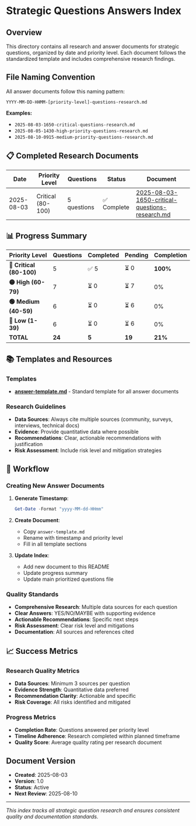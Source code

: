 # Strategic Questions Answers Index

## Overview

This directory contains all research and answer documents for strategic questions, organized by date and priority level. Each document follows the standardized template and includes comprehensive research findings.

## File Naming Convention

All answer documents follow this naming pattern:
```
YYYY-MM-DD-HHMM-[priority-level]-questions-research.md
```

**Examples:**
- `2025-08-03-1650-critical-questions-research.md`
- `2025-08-05-1430-high-priority-questions-research.md`
- `2025-08-10-0915-medium-priority-questions-research.md`

## 📋 Completed Research Documents

| Date | Priority Level | Questions | Status | Document |
|------|---------------|-----------|--------|----------|
| 2025-08-03 | Critical (80-100) | 5 questions | ✅ Complete | [2025-08-03-1650-critical-questions-research.md](./2025-08-03-1650-critical-questions-research.md) |

## 📊 Progress Summary

| Priority Level | Questions | Completed | Pending | Completion |
|----------------|-----------|-----------|---------|------------|
| **🔴 Critical (80-100)** | 5 | ✅ 5 | ⏳ 0 | **100%** |
| **🟡 High (60-79)** | 7 | ⏳ 0 | ⏳ 7 | 0% |
| **🟢 Medium (40-59)** | 6 | ⏳ 0 | ⏳ 6 | 0% |
| **🔵 Low (1-39)** | 6 | ⏳ 0 | ⏳ 6 | 0% |
| **TOTAL** | **24** | **5** | **19** | **21%** |

## 📚 Templates and Resources

### Templates
- **[answer-template.md](./answer-template.md)** - Standard template for all answer documents

### Research Guidelines
- **Data Sources**: Always cite multiple sources (community, surveys, interviews, technical docs)
- **Evidence**: Provide quantitative data where possible
- **Recommendations**: Clear, actionable recommendations with justification
- **Risk Assessment**: Include risk level and mitigation strategies

## 🔄 Workflow

### Creating New Answer Documents

1. **Generate Timestamp**:
   ```powershell
   Get-Date -Format "yyyy-MM-dd-HHmm"
   ```

2. **Create Document**:
   - Copy `answer-template.md`
   - Rename with timestamp and priority level
   - Fill in all template sections

3. **Update Index**:
   - Add new document to this README
   - Update progress summary
   - Update main prioritized questions file

### Quality Standards

- **Comprehensive Research**: Multiple data sources for each question
- **Clear Answers**: YES/NO/MAYBE with supporting evidence
- **Actionable Recommendations**: Specific next steps
- **Risk Assessment**: Clear risk level and mitigations
- **Documentation**: All sources and references cited

## 📈 Success Metrics

### Research Quality Metrics
- **Data Sources**: Minimum 3 sources per question
- **Evidence Strength**: Quantitative data preferred
- **Recommendation Clarity**: Actionable and specific
- **Risk Coverage**: All risks identified and mitigated

### Progress Metrics
- **Completion Rate**: Questions answered per priority level
- **Timeline Adherence**: Research completed within planned timeframe
- **Quality Score**: Average quality rating per research document

## Document Version

- **Created**: 2025-08-03
- **Version**: 1.0
- **Status**: Active
- **Next Review**: 2025-08-10

---

*This index tracks all strategic question research and ensures consistent quality and documentation standards.* 